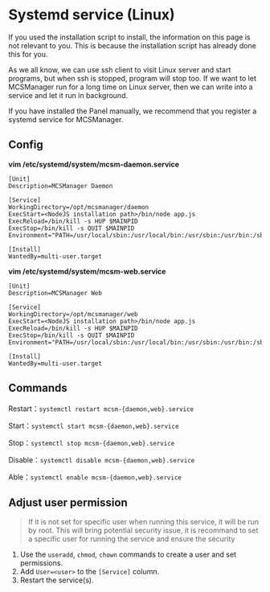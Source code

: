 # Systemd service (Linux)

<tip>
If you used the installation script to install, the information on this page is not relevant to you. This is because the installation script has already done this for you.
</tip>

As we all know, we can use ssh client to visit Linux server and start programs, but when ssh is stopped, program will stop too. If we want to let MCSManager run for a long time on Linux server, then we can write into a service and let it run in background.

If you have installed the Panel manually, we recommend that you register a systemd service for MCSManager.

## Config

**vim /etc/systemd/system/mcsm-daemon.service**

```
[Unit]
Description=MCSManager Daemon

[Service]
WorkingDirectory=/opt/mcsmanager/daemon
ExecStart=<NodeJS installation path>/bin/node app.js
ExecReload=/bin/kill -s HUP $MAINPID
ExecStop=/bin/kill -s QUIT $MAINPID
Environment="PATH=/usr/local/sbin:/usr/local/bin:/usr/sbin:/usr/bin:/sbin:/bin"

[Install]
WantedBy=multi-user.target
```

**vim /etc/systemd/system/mcsm-web.service**

```
[Unit]
Description=MCSManager Web

[Service]
WorkingDirectory=/opt/mcsmanager/web
ExecStart=<NodeJS installation path>/bin/node app.js
ExecReload=/bin/kill -s HUP $MAINPID
ExecStop=/bin/kill -s QUIT $MAINPID
Environment="PATH=/usr/local/sbin:/usr/local/bin:/usr/sbin:/usr/bin:/sbin:/bin"

[Install]
WantedBy=multi-user.target
```

## Commands

Restart：`systemctl restart mcsm-{daemon,web}.service`

Start：`systemctl start mcsm-{daemon,web}.service`

Stop：`systemctl stop mcsm-{daemon,web}.service`

Disable：`systemctl disable mcsm-{daemon,web}.service`

Able：`systemctl enable mcsm-{daemon,web}.service`

## Adjust user permission

> If it is not set for specific user when running this service, it will be run by root. This will bring potential security issue, it is recommand to set a specific user for running the service and ensure the security

1. Use the `useradd`, `chmod`, `chown` commands to create a user and set permissions.
2. Add `User=<user>` to the `[Service]` column.
3. Restart the service(s).
